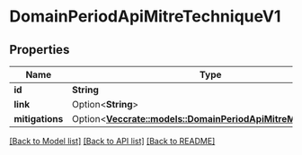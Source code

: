 # DomainPeriodApiMitreTechniqueV1

## Properties

Name | Type | Description | Notes
------------ | ------------- | ------------- | -------------
**id** | **String** |  | 
**link** | Option<**String**> |  | [optional]
**mitigations** | Option<[**Vec<crate::models::DomainPeriodApiMitreMitigationV1>**](domain.APIMitreMitigationV1.md)> |  | [optional]

[[Back to Model list]](../README.md#documentation-for-models) [[Back to API list]](../README.md#documentation-for-api-endpoints) [[Back to README]](../README.md)


